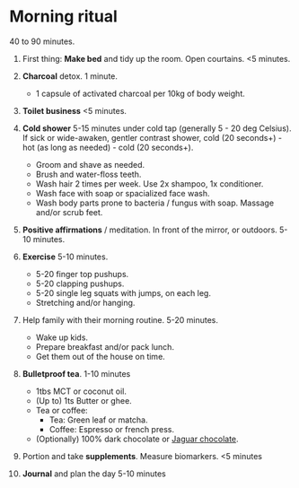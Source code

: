 # Morning ritual

40 to 90 minutes.

1. First thing: **Make bed** and tidy up the room. Open courtains. <5 minutes.
2. **Charcoal** detox. 1 minute.

   - 1 capsule of activated charcoal per 10kg of body weight.

3. **Toilet business** <5 minutes.
4. **Cold shower** 5-15 minutes under cold tap (generally 5 - 20 deg Celsius).
   If sick or wide-awaken, gentler contrast shower, cold (20 seconds+) - hot (as long as needed) - cold (20 seconds+).

   - Groom and shave as needed.
   - Brush and water-floss teeth.
   - Wash hair 2 times per week. Use 2x shampoo, 1x conditioner.
   - Wash face with soap or spacialized face wash.
   - Wash body parts prone to bacteria / fungus with soap. Massage and/or scrub feet.

5. **Positive affirmations** / meditation. In front of the mirror, or outdoors. 5-10 minutes.

6. **Exercise** 5-10 minutes.

   - 5-20 finger top pushups.
   - 5-20 clapping pushups.
   - 5-20 single leg squats with jumps, on each leg.
   - Stretching and/or hanging.

7. Help family with their morning routine. 5-20 minutes.

   - Wake up kids.
   - Prepare breakfast and/or pack lunch.
   - Get them out of the house on time.

8. **Bulletproof tea**. 1-10 minutes

   - 1tbs MCT or coconut oil.
   - (Up to) 1ts Butter or ghee.
   - Tea or coffee:
     - Tea: Green leaf or matcha.
     - Coffee: Espresso or french press.
   - (Optionally) 100% dark chocolate or [Jaguar chocolate](https://chocosoltraders.com/collections/jaguar-chocolate).

9. Portion and take **supplements**. Measure biomarkers. <5 minutes

10. **Journal** and plan the day 5-10 minutes

